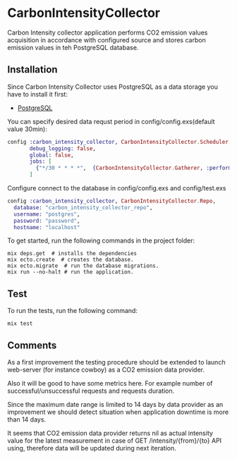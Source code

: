 # CarbonIntensityCollector

Carbon Intensity collector application performs CO2 emission values acquisition in accordance
with configured source and stores carbon emission values in teh PostgreSQL database.

## Installation

Since Carbon Intensity Collector uses PostgreSQL as a data storage you have to install it first:
* [PostgreSQL](https://www.postgresql.org/download/)

You can specify desired data requst period in config/config.exs(default value 30min):
```elixir
config :carbon_intensity_collector, CarbonIntensityCollector.Scheduler,
       debug_logging: false,
       global: false,
       jobs: [
         {"*/30 * * * *",  {CarbonIntensityCollector.Gatherer, :perform_data_acquisition, []}},
       ]
```

Configure connect to the database in config/config.exs and config/test.exs
```elixir
config :carbon_intensity_collector, CarbonIntensityCollector.Repo,
  database: "carbon_intensity_collector_repo",
  username: "postgres",
  password: "password",
  hostname: "localhost"
```

To get started, run the following commands in the project folder:
```shell
mix deps.get  # installs the dependencies
mix ecto.create  # creates the database.
mix ecto.migrate  # run the database migrations.
mix run --no-halt # run the application.
```

## Test
To run the tests, run the following command:
```shell
mix test
```

## Comments
As a first improvement the testing procedure should be extended to launch
web-server (for instance cowboy) as a CO2 emission data provider.

Also it will be good to have some metrics here. For example number of successful/unsuccessful requests
and requests duration.

Since the maximum date range is limited to 14 days by data provider as an improvement we should detect
situation when application downtime is more than 14 days.

It seems that CO2 emission data provider returns nil as actual intensity value for the latest measurement
in case of GET /intensity/{from}/{to} API using, therefore data will be updated during next iteration.
